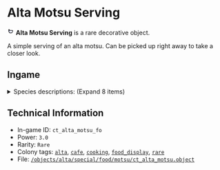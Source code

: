 # Alta Motsu Serving

<img src="https://raw.githubusercontent.com/Ceterai/Enternia/main/objects/alta/special/food/motsu/icon.png" alt="Alta Motsu Serving icon" loading="lazy" height=16px width="auto" /> **Alta Motsu Serving** is a rare decorative object.

A simple serving of an alta motsu. Can be picked up right away to take a closer look.

## Ingame

<details markdown="1"><summary>Species descriptions: (Expand 8 items)</summary>

- Alta: Oa-a, a motsu! I wonder which one it is~
- Apex: A likely sweet motsu in a bowl. Should I take it?
- Avian: Ooh, a tasty motsu! I bet it tastes just as good as it looks. Only one way to find out!
- Floran: Ssome motsu. Floran shell enjoy itsss sswetnesss!
- Glitch: Hungry. I should give this motsu a taste.
- Human: Oh, this looks tasty! I think I should try it. Just a bit.
- Hylotl: What a wonderful culinary miracle! I wonder if I could claim it.
- Novakid: This goodness is smellin' very nice!

</details>

## Technical Information

- In-game ID: `ct_alta_motsu_fo`
- Power: `3.0`
- Rarity: `Rare`
- Colony tags: [`alta`](https://ceterai.github.io/MyEnternia/Wiki/Tags/Alta), [`cafe`](https://ceterai.github.io/MyEnternia/Wiki/Tags/Cafe), [`cooking`](https://ceterai.github.io/MyEnternia/Wiki/Tags/Cooking), [`food_display`](https://ceterai.github.io/MyEnternia/Wiki/Tags/FoodDisplay), [`rare`](https://ceterai.github.io/MyEnternia/Wiki/Tags/Rare)
- File: [`/objects/alta/special/food/motsu/ct_alta_motsu.object`](https://github.com/Ceterai/Enternia/blob/main/objects/alta/special/food/motsu/ct_alta_motsu.object)
